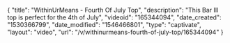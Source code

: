 {
    "title": "WithinUrMeans - Fourth Of July Top",
    "description": "This Bar III top is perfect for the 4th of July",
    "videoid": "165344094",
    "date_created": "1530366799",
    "date_modified": "1546466801",
    "type": "captivate",
    "layout": "video",
    "url": "\/v\/withinurmeans-fourth-of-july-top\/165344094"
}